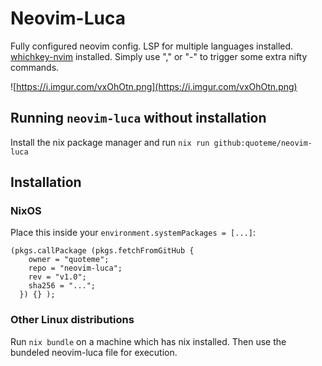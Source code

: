 # Neovim-Luca

Fully configured neovim config. LSP for multiple languages installed.
[whichkey-nvim](https://github.com/folke/which-key.nvim) installed.
Simply use "," or "-" to trigger some extra nifty commands.

![https://i.imgur.com/vxOhOtn.png](https://i.imgur.com/vxOhOtn.png)

## Running `neovim-luca` without installation

Install the nix package manager and run `nix run github:quoteme/neovim-luca`

## Installation

### NixOS

Place this inside your `environment.systemPackages = [...]`:

```
(pkgs.callPackage (pkgs.fetchFromGitHub {
    owner = "quoteme";
    repo = "neovim-luca";
    rev = "v1.0";
    sha256 = "...";
  }) {} );
```

### Other Linux distributions

Run `nix bundle` on a machine which has nix installed. Then use the
bundeled neovim-luca file for execution.
